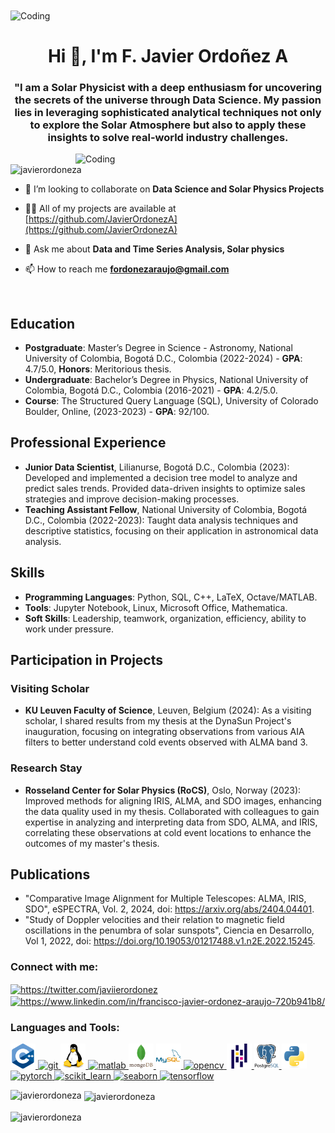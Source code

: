 <img align="center" alt="Coding" width="1000" src="https://camo.githubusercontent.com/f5a8ba4f28fe3ec8d5eb73dfa2303873b5d7122fb1ba08a5946e24d6c13e82c4/68747470733a2f2f6d656469612e6c6963646e2e636f6d2f646d732f696d6167652f4334443132415145536a37322d733567454b672f61727469636c652d636f7665725f696d6167652d736872696e6b5f3630305f323030302f302f313632363735333836373131303f653d3231343734383336343726763d6265746126743d4b6637594175775a74794347594c4e63682d4d676335654f432d376837754c5f646e424149677341465251">


<h1 align="center">Hi 👋, I'm F. Javier Ordoñez A</h1>
<h3 align="center">"I am a Solar Physicist with a deep enthusiasm for uncovering the secrets of the universe through Data Science. My passion lies in leveraging sophisticated analytical techniques not only to explore the Solar Atmosphere but also to apply these insights to solve real-world industry challenges.</h3>


<img align="right" alt="Coding" width="400" src="https://camo.githubusercontent.com/6113555652cc6dc7c637a96242fb21474d83afbeb7428441c43d616a17cc1daf/68747470733a2f2f63646e2e6472696262626c652e636f6d2f75736572732f3932363533372f73637265656e73686f74732f343530323932342f6d656469612f31383138316562333965656339373834646232353665323436393534616462612e676966">


<p align="left"> <img src="https://komarev.com/ghpvc/?username=javierordoneza&label=Profile%20views&color=0e75b6&style=flat" alt="javierordoneza" /> </p>

- 👯 I’m looking to collaborate on **Data Science and Solar Physics Projects**

- 👨‍💻 All of my projects are available at [https://github.com/JavierOrdonezA](https://github.com/JavierOrdonezA)
  
-  💬 Ask me about **Data and Time Series Analysis, Solar physics**

- 📫 How to reach me **fordonezaraujo@gmail.com**

<br>

## Education

- **Postgraduate**: Master’s Degree in Science - Astronomy, National University of Colombia, Bogotá D.C., Colombia (2022-2024) - **GPA**: 4.7/5.0, **Honors**: Meritorious thesis.
- **Undergraduate**: Bachelor’s Degree in Physics, National University of Colombia, Bogotá D.C., Colombia (2016-2021) - **GPA**: 4.2/5.0.
- **Course**: The Structured Query Language (SQL), University of Colorado Boulder, Online,  (2023-2023) - **GPA**: 92/100.


## Professional Experience

- **Junior Data Scientist**, Lilianurse, Bogotá D.C., Colombia (2023): Developed and implemented a decision tree model to analyze and predict sales trends. Provided data-driven insights to optimize sales strategies and improve decision-making processes.
- **Teaching Assistant Fellow**, National University of Colombia, Bogotá D.C., Colombia (2022-2023): Taught data analysis techniques and descriptive statistics, focusing on their application in astronomical data analysis.

## Skills

- **Programming Languages**: Python, SQL, C++, LaTeX, Octave/MATLAB.
- **Tools**: Jupyter Notebook, Linux, Microsoft Office, Mathematica.
- **Soft Skills**: Leadership, teamwork, organization, efficiency, ability to work under pressure.


## Participation in Projects

### Visiting Scholar
- **KU Leuven Faculty of Science**, Leuven, Belgium (2024): As a visiting scholar, I shared results from my thesis at the DynaSun Project's inauguration, focusing on integrating observations from various AIA filters to better understand cold events observed with ALMA band 3.

### Research Stay
- **Rosseland Center for Solar Physics (RoCS)**, Oslo, Norway (2023): Improved methods for aligning IRIS, ALMA, and SDO images, enhancing the data quality used in my thesis. Collaborated with colleagues to gain expertise in analyzing and interpreting data from SDO, ALMA, and IRIS, correlating these observations at cold event locations to enhance the outcomes of my master's thesis.


## Publications

- "Comparative Image Alignment for Multiple Telescopes: ALMA, IRIS, SDO", eSPECTRA, Vol. 2, 2024, doi:
https://arxiv.org/abs/2404.04401.
- "Study of Doppler velocities and their relation to magnetic field oscillations in the penumbra of solar sunspots", Ciencia en Desarrollo, Vol 1, 2022, doi:
https://doi.org/10.19053/01217488.v1.n2E.2022.15245.



<h3 align="left">Connect with me:</h3>
<p align="left">
<a href="https://twitter.com/javiierordonez" target="blank"><img align="center" src="https://raw.githubusercontent.com/rahuldkjain/github-profile-readme-generator/master/src/images/icons/Social/twitter.svg" alt="https://twitter.com/javiierordonez" height="30" width="40" /></a>
<a href="https://www.linkedin.com/in/francisco-javier-ordonez-araujo-720b941b8/" target="blank"><img align="center" src="https://raw.githubusercontent.com/rahuldkjain/github-profile-readme-generator/master/src/images/icons/Social/linked-in-alt.svg" alt="https://www.linkedin.com/in/francisco-javier-ordonez-araujo-720b941b8/" height="30" width="40" /></a>
</p>

<h3 align="left">Languages and Tools:</h3>
<p align="left"> <a href="https://www.w3schools.com/cpp/" target="_blank" rel="noreferrer"> <img src="https://raw.githubusercontent.com/devicons/devicon/master/icons/cplusplus/cplusplus-original.svg" alt="cplusplus" width="40" height="40"/> </a> <a href="https://git-scm.com/" target="_blank" rel="noreferrer"> <img src="https://www.vectorlogo.zone/logos/git-scm/git-scm-icon.svg" alt="git" width="40" height="40"/> </a> <a href="https://www.linux.org/" target="_blank" rel="noreferrer"> <img src="https://raw.githubusercontent.com/devicons/devicon/master/icons/linux/linux-original.svg" alt="linux" width="40" height="40"/> </a> <a href="https://www.mathworks.com/" target="_blank" rel="noreferrer"> <img src="https://upload.wikimedia.org/wikipedia/commons/2/21/Matlab_Logo.png" alt="matlab" width="40" height="40"/> </a> <a href="https://www.mongodb.com/" target="_blank" rel="noreferrer"> <img src="https://raw.githubusercontent.com/devicons/devicon/master/icons/mongodb/mongodb-original-wordmark.svg" alt="mongodb" width="40" height="40"/> </a> <a href="https://www.mysql.com/" target="_blank" rel="noreferrer"> <img src="https://raw.githubusercontent.com/devicons/devicon/master/icons/mysql/mysql-original-wordmark.svg" alt="mysql" width="40" height="40"/> </a> <a href="https://opencv.org/" target="_blank" rel="noreferrer"> <img src="https://www.vectorlogo.zone/logos/opencv/opencv-icon.svg" alt="opencv" width="40" height="40"/> </a> <a href="https://pandas.pydata.org/" target="_blank" rel="noreferrer"> <img src="https://raw.githubusercontent.com/devicons/devicon/2ae2a900d2f041da66e950e4d48052658d850630/icons/pandas/pandas-original.svg" alt="pandas" width="40" height="40"/> </a> <a href="https://www.postgresql.org" target="_blank" rel="noreferrer"> <img src="https://raw.githubusercontent.com/devicons/devicon/master/icons/postgresql/postgresql-original-wordmark.svg" alt="postgresql" width="40" height="40"/> </a> <a href="https://www.python.org" target="_blank" rel="noreferrer"> <img src="https://raw.githubusercontent.com/devicons/devicon/master/icons/python/python-original.svg" alt="python" width="40" height="40"/> </a> <a href="https://pytorch.org/" target="_blank" rel="noreferrer"> <img src="https://www.vectorlogo.zone/logos/pytorch/pytorch-icon.svg" alt="pytorch" width="40" height="40"/> </a> <a href="https://scikit-learn.org/" target="_blank" rel="noreferrer"> <img src="https://upload.wikimedia.org/wikipedia/commons/0/05/Scikit_learn_logo_small.svg" alt="scikit_learn" width="40" height="40"/> </a> <a href="https://seaborn.pydata.org/" target="_blank" rel="noreferrer"> <img src="https://seaborn.pydata.org/_images/logo-mark-lightbg.svg" alt="seaborn" width="40" height="40"/> </a> <a href="https://www.tensorflow.org" target="_blank" rel="noreferrer"> <img src="https://www.vectorlogo.zone/logos/tensorflow/tensorflow-icon.svg" alt="tensorflow" width="40" height="40"/> </a> </p>

<p><img align="left" src="https://github-readme-stats.vercel.app/api/top-langs?username=javierordoneza&show_icons=true&locale=en&layout=compact" alt="javierordoneza" /></p>

<p>&nbsp;<img align="center" src="https://github-readme-stats.vercel.app/api?username=javierordoneza&show_icons=true&locale=en" alt="javierordoneza" /></p>

<p><img align="center" src="https://github-readme-streak-stats.herokuapp.com/?user=javierordoneza&" alt="javierordoneza" /></p>
